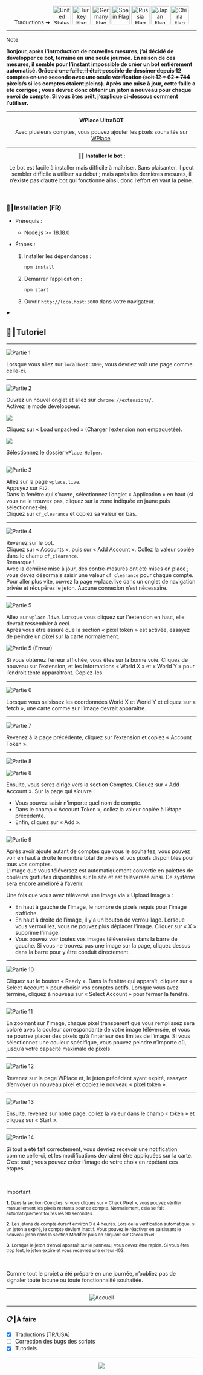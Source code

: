<p align="center">
  Traductions ➜&nbsp;
  <a href="../README.md"><img src="https://flagcdn.com/256x192/us.png" width="48" alt="United States Flag"></a>
  <a href="TR.md"><img src="https://flagcdn.com/256x192/tr.png" width="48" alt="Turkey Flag"></a>
  <a href="DE.md"><img src="https://flagcdn.com/256x192/de.png" width="48" alt="Germany Flag"></a>
  <a href="ES.md"><img src="https://flagcdn.com/256x192/es.png" width="48" alt="Spain Flag"></a>
  <a href="RU.md"><img src="https://flagcdn.com/256x192/ru.png" width="48" alt="Russia Flag"></a>
  <a href="JA.md"><img src="https://flagcdn.com/256x192/jp.png" width="48" alt="Japan Flag"></a>
  <a href="CN.md"><img src="https://flagcdn.com/256x192/cn.png" width="48" alt="China Flag"></a>
</p>

---

> [!NOTE]
> **Bonjour, après l’introduction de nouvelles mesures, j’ai décidé de développer ce bot, terminé en une seule journée. En raison de ces mesures, il semble pour l’instant impossible de créer un bot entièrement automatisé. ~~Grâce à une faille, il était possible de dessiner depuis 12 comptes en une seconde avec une seule vérification (soit 12 * 62 = <strong>744</strong> pixels/s si les comptes étaient pleins).~~ Après une mise à jour, cette faille a été corrigée ; vous devrez donc obtenir un jeton à nouveau pour chaque envoi de compte. Si vous êtes prêt, j’explique ci‑dessous comment l’utiliser.**

---

<p align="center"><strong>WPlace UltraBOT</strong></p>

<p align="center">
  Avec plusieurs comptes, vous pouvez ajouter les pixels souhaités sur <a href="https://wplace.live" target="_blank">WPlace</a>.
</p>

---

<p align="center"><strong>🚀┃ Installer le bot :</strong></p>

<p align="center">
  Le bot est facile à installer mais difficile à maîtriser. Sans plaisanter, il peut sembler difficile à utiliser au début ; mais après les dernières mesures, il n’existe pas d’autre bot qui fonctionne ainsi, donc l’effort en vaut la peine.
</p>

<br>

### 🔧┃Installation (FR)

- Prérequis :
  - Node.js >= 18.18.0

- Étapes :
  1. Installer les dépendances :
     
     ```bash
     npm install
     ```
  2. Démarrer l’application :
     
     ```bash
     npm start
     ```
  3. Ouvrir `http://localhost:3000` dans votre navigateur.

<details open>
  <summary><h2>📖┃Tutoriel</h2></summary>

---

![Partie 1](https://i.imgur.com/yS9093x.png)

Lorsque vous allez sur `localhost:3000`, vous devriez voir une page comme celle-ci.<br>

---

![Partie 2](https://i.imgur.com/taF0I2T.png)

Ouvrez un nouvel onglet et allez sur `chrome://extensions/`.<br>
Activez le mode développeur.<br>

![](https://i.imgur.com/oe42A42.png)

Cliquez sur « Load unpacked » (Charger l’extension non empaquetée).<br>

![](https://i.imgur.com/jPyzOr3.png)

Sélectionnez le dossier `WPlace-Helper`.<br>

---

![Partie 3](https://i.imgur.com/YVyvw3a.png)

Allez sur la page `wplace.live`.<br>
Appuyez sur `F12`.<br>
Dans la fenêtre qui s’ouvre, sélectionnez l’onglet « Application » en haut (si vous ne le trouvez pas, cliquez sur la zone indiquée en jaune puis sélectionnez-le).<br>
Cliquez sur `cf_clearance` et copiez sa valeur en bas.<br>

---

![Partie 4](https://i.imgur.com/sJvyiC6.png)

Revenez sur le bot.<br>
Cliquez sur « Accounts », puis sur « Add Account ». Collez la valeur copiée dans le champ `cf_clearance`.<br>
Remarque !<br>
Avec la dernière mise à jour, des contre‑mesures ont été mises en place ; vous devez désormais saisir une valeur `cf_clearance` pour chaque compte. Pour aller plus vite, ouvrez la page wplace.live dans un onglet de navigation privée et récupérez le jeton. Aucune connexion n’est nécessaire.

---

![Partie 5](https://i.imgur.com/vJkPMx8.png)

Allez sur `wplace.live`. Lorsque vous cliquez sur l’extension en haut, elle devrait ressembler à ceci.<br>
Après vous être assuré que la section « pixel token » est activée, essayez de peindre un pixel sur la carte normalement.<br>

![Partie 5 (Erreur)](https://i.imgur.com/uZmJDad.png)

Si vous obtenez l’erreur affichée, vous êtes sur la bonne voie. Cliquez de nouveau sur l’extension, et les informations « World X » et « World Y » pour l’endroit tenté apparaîtront. Copiez-les.<br>

---

![Partie 6](https://i.imgur.com/LniE1E8.png)

Lorsque vous saisissez les coordonnées World X et World Y et cliquez sur « fetch », une carte comme sur l’image devrait apparaître.<br>

---

![Partie 7](https://i.imgur.com/vJkPMx8.png)

Revenez à la page précédente, cliquez sur l’extension et copiez « Account Token ».

---

![Partie 8](https://i.imgur.com/8sjhH1L.png)

![Partie 8](https://i.imgur.com/jPyzOr3.png)

Ensuite, vous serez dirigé vers la section Comptes. Cliquez sur « Add Account ». Sur la page qui s’ouvre :
- Vous pouvez saisir n’importe quel nom de compte.
- Dans le champ « Account Token », collez la valeur copiée à l’étape précédente.
- Enfin, cliquez sur « Add ».

---

![Partie 9](https://i.imgur.com/DJUEywj.png)

Après avoir ajouté autant de comptes que vous le souhaitez, vous pouvez voir en haut à droite le nombre total de pixels et vos pixels disponibles pour tous vos comptes.<br>
L’image que vous téléversez est automatiquement convertie en palettes de couleurs gratuites disponibles sur le site et est téléversée ainsi. Ce système sera encore amélioré à l’avenir.

Une fois que vous avez téléversé une image via « Upload Image » :

- En haut à gauche de l’image, le nombre de pixels requis pour l’image s’affiche.
- En haut à droite de l’image, il y a un bouton de verrouillage. Lorsque vous verrouillez, vous ne pouvez plus déplacer l’image. Cliquer sur « X » supprime l’image.
- Vous pouvez voir toutes vos images téléversées dans la barre de gauche. Si vous ne trouvez pas une image sur la page, cliquez dessus dans la barre pour y être conduit directement.

---

![Partie 10](https://i.imgur.com/Dzt1p3o.png)

Cliquez sur le bouton « Ready ». Dans la fenêtre qui apparaît, cliquez sur « Select Account » pour choisir vos comptes actifs. Lorsque vous avez terminé, cliquez à nouveau sur « Select Account » pour fermer la fenêtre.

---

![Partie 11](https://i.imgur.com/QKJRVL9.png)

En zoomant sur l’image, chaque pixel transparent que vous remplissez sera coloré avec la couleur correspondante de votre image téléversée, et vous ne pourrez placer des pixels qu’à l’intérieur des limites de l’image. Si vous sélectionnez une couleur spécifique, vous pouvez peindre n’importe où, jusqu’à votre capacité maximale de pixels.

---

![Partie 12](https://i.imgur.com/vJkPMx8.png)

Revenez sur la page WPlace et, le jeton précédent ayant expiré, essayez d’envoyer un nouveau pixel et copiez le nouveau « pixel token ».

---

![Partie 13](https://i.imgur.com/wDp07pH.png)

Ensuite, revenez sur notre page, collez la valeur dans le champ « token » et cliquez sur « Start ».

---

![Partie 14](https://i.imgur.com/iQTH5TR.png)

Si tout a été fait correctement, vous devriez recevoir une notification comme celle-ci, et les modifications devraient être appliquées sur la carte. C’est tout ; vous pouvez créer l’image de votre choix en répétant ces étapes.

</details>

<br>

> [!IMPORTANT]
> <p><sub><strong>1.</strong> Dans la section Comptes, si vous cliquez sur « Check Pixel », vous pouvez vérifier manuellement les pixels restants pour ce compte. Normalement, cela se fait automatiquement toutes les 90 secondes.</sub></p>
> <p><sub><strong>2.</strong> Les jetons de compte durent environ 3 à 4 heures. Lors de la vérification automatique, si un jeton a expiré, le compte devient inactif. Vous pouvez le réactiver en saisissant le nouveau jeton dans la section Modifier puis en cliquant sur Check Pixel.</sub></p>
> <p><sub><strong>3.</strong> Lorsque le jeton d’envoi apparaît sur le panneau, vous devez être rapide. Si vous êtes trop lent, le jeton expire et vous recevrez une erreur 403.</sub></p>

<br>

Comme tout le projet a été préparé en une journée, n’oubliez pas de signaler toute lacune ou toute fonctionnalité souhaitée.

---

<p align="center">
  <img src="https://i.imgur.com/msR5dM9.png" alt="Accueil"/>
</p>

---

### 📋┃À faire

- [x] Traductions [TR/USA]
- [ ] Correction des bugs des scripts
- [x] Tutoriels

---

<p align="center">
  <a href="#"><img src="https://komarev.com/ghpvc/?username=xacter&repo=WPlace-UltraBOT&style=for-the-badge&label=Views:&color=gray"/></a>
</p>


